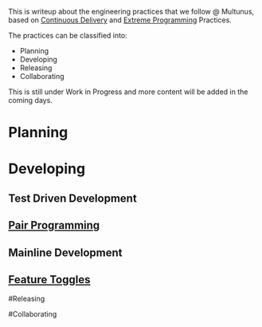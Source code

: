 This is writeup about the engineering practices that we follow @ Multunus, based on [Continuous Delivery](https://continuousdelivery.com/) and [Extreme Programming](http://www.extremeprogramming.org/) Practices.


The practices can be classified into:

- Planning
- Developing
- Releasing
- Collaborating

This is still under Work in Progress and more content will be added in the coming days.

# Planning

# Developing

## Test Driven Development
## [Pair Programming](https://github.com/multunus/engineering-handbook/blob/master/pair-programming.md)
## Mainline Development
## [Feature Toggles](http://www.multunus.com/blog/2016/03/merge-hells-feature-toggles-rescue/)

#Releasing

#Collaborating

